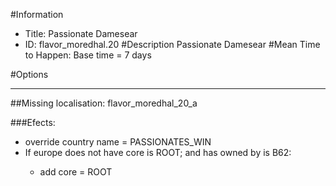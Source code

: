 #Information
 - Title: Passionate Damesear
 - ID: flavor_moredhal.20
#Description
Passionate Damesear
#Mean Time to Happen:
Base time = 7 days

#Options

___
##Missing localisation: flavor_moredhal_20_a

###Efects:<ul><li>override country name = PASSIONATES_WIN</li><li>If europe does not have core is ROOT; and  has owned by is B62:</li><ul><li>add core = ROOT</li></ul></ul>
